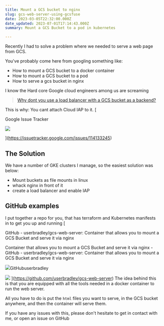 ```yaml
---
title: Mount a GCS bucket to nginx
slug: gcs-web-server-using-gcsfuse
date: 2023-03-05T22:32:00.000Z
date_updated: 2023-07-01T17:14:43.000Z
summary: Mount a GCS Bucket to a pod in kubernetes

---
```


Recently I had to solve a problem where we needed to serve a web page from GCS.

You've probably come here from googling something like:

- How to mount a GCS bucket to a docker container
- How to mount a GCS bucket to a pod
- How to serve a gcs bucket in nginx

I know the Hard core Google cloud engineers among us are screaming 

> [Why dont you use a load balancer with a GCS bucket as a backend?](https://cloud.google.com/load-balancing/docs/https/ext-load-balancer-backend-buckets)

This is why: You cant attach Cloud IAP to it. 
[

Google Issue Tracker

![](https://www.gstatic.com/buganizer/img/v0/favicon.ico)

](https://issuetracker.google.com/issues/114133245)
## The Solution

We have a number of GKE clusters I manage, so the easiest solution was below:

- Mount buckets as file mounts in linux
- whack nginx in front of it
- create a load balancer and enable IAP

## GitHub examples

I put together a repo for you, that has terraform and Kubernetes manifests in to get you up and running
[

GitHub - userbradley/gcs-web-server: Container that allows you to mount a GCS Bucket and serve it via nginx

Container that allows you to mount a GCS Bucket and serve it via nginx - GitHub - userbradley/gcs-web-server: Container that allows you to mount a GCS Bucket and serve it via nginx

![](https://github.githubassets.com/favicons/favicon.svg)GitHubuserbradley

![](https://opengraph.githubassets.com/549a2784b6270b8fcf62f865f6b6d01de2dfb93915f7d575c5f89e0d6e5440d4/userbradley/gcs-web-server)
](https://github.com/userbradley/gcs-web-server)
The idea behind this is that you are equipped with all the tools needed in a docker container to run the web server.

All you have to do is put the `html` files you want to serve, in the GCS bucket anywhere, and then the container will serve them.

If you have any issues with this, please don't hesitate to get in contact with me, or open an issue on GitHub
